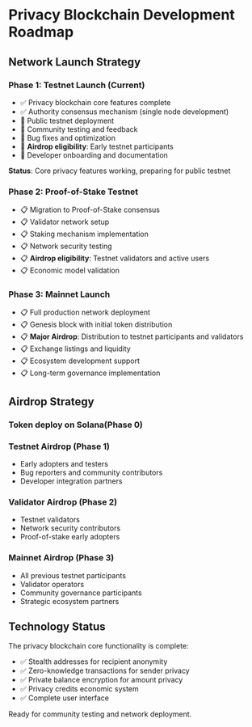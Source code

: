 # Privacy Blockchain Development Roadmap

## Network Launch Strategy

### Phase 1: Testnet Launch (Current)
- ✅ Privacy blockchain core features complete
- ✅ Authority consensus mechanism (single node development)
- 🔄 Public testnet deployment
- 🔄 Community testing and feedback
- 🔄 Bug fixes and optimization
- 🔄 **Airdrop eligibility**: Early testnet participants
- 🔄 Developer onboarding and documentation

**Status**: Core privacy features working, preparing for public testnet

### Phase 2: Proof-of-Stake Testnet
- 📋 Migration to Proof-of-Stake consensus
- 📋 Validator network setup
- 📋 Staking mechanism implementation
- 📋 Network security testing
- 📋 **Airdrop eligibility**: Testnet validators and active users
- 📋 Economic model validation


### Phase 3: Mainnet Launch
- 📋 Full production network deployment
- 📋 Genesis block with initial token distribution
- 📋 **Major Airdrop**: Distribution to testnet participants and validators
- 📋 Exchange listings and liquidity
- 📋 Ecosystem development support
- 📋 Long-term governance implementation


## Airdrop Strategy

### Token deploy on Solana(Phase 0)

### Testnet Airdrop (Phase 1)
- Early adopters and testers
- Bug reporters and community contributors
- Developer integration partners

### Validator Airdrop (Phase 2)
- Testnet validators
- Network security contributors
- Proof-of-stake early adopters

### Mainnet Airdrop (Phase 3)
- All previous testnet participants
- Validator operators
- Community governance participants
- Strategic ecosystem partners

## Technology Status

The privacy blockchain core functionality is complete:
- ✅ Stealth addresses for recipient anonymity
- ✅ Zero-knowledge transactions for sender privacy
- ✅ Private balance encryption for amount privacy
- ✅ Privacy credits economic system
- ✅ Complete user interface

Ready for community testing and network deployment.

